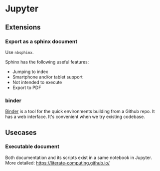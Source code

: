 Jupyter
=========


## Extensions

### Export as a sphinx document
Use `nbsphinx`.

Sphinx has the following useful features:
- Jumping to index
- Smartphone and/or tablet support
- Not intended to execute
- Export to PDF


### binder
[Binder](https://mybinder.org) is a tool for the quick environments building from a Github repo. It has a web interface. It's convenient when we try existing codebase.


## Usecases

### Executable document
Both documentation and its scripts exist in a same notebook in Jupyter. More detailed: https://literate-computing.github.io/
